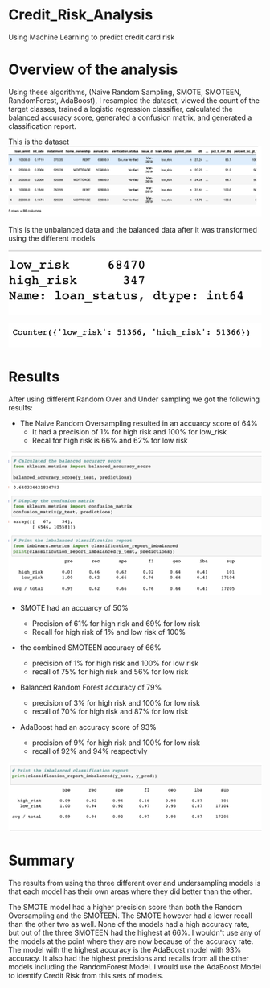 # Credit_Risk_Analysis
Using Machine Learning to predict credit card risk

# Overview of the analysis

Using these algorithms, (Naive Random Sampling, SMOTE, SMOTEEN, RandomForest, AdaBoost), I resampled the dataset, viewed the count of the target classes, trained a logistic regression classifier, calculated the balanced accuracy score, generated a confusion matrix, and generated a classification report.
 
 
 This is the dataset
 ![](images/data.png)



This is the unbalanced data and the balanced data after it was transformed using the different models

![](images/unbalanced.png)


![](images/balanced.png)


# Results

After using different Random Over and Under sampling we got the following results:

- The Naive Random Oversampling resulted in an accuarcy score of 64%
    - It had a precision of 1% for high risk and 100% for low_risk
    - Recal for high risk  is 66% and 62% for low risk

![](images/naiveRandom.png)


- SMOTE had an accuarcy of 50%
    - Precision of 61% for high risk and 69% for low risk
    -  Recall for high risk of 1% and low risk of 100%


- the combined SMOTEEN accuracy of 66%
    - precision of 1% for high risk and 100% for low risk
    - recall of 75% for high risk and 56% for low risk

- Balanced Random Forest accuracy of 79%
    - precision of 3% for high risk and 100% for low risk
    - recall  of 70% for high risk and 87% for low risk

- AdaBoost had an accuracy score of 93%
    - precision of 9% for high risk and 100% for low risk
    - recall of 92% and 94% respectivly

![](images/AdaBoost.png)


# Summary 

The results from using the three different over and undersampling models is that each model has their own areas where they did better than the other.

The SMOTE model had a higher precision score than both the Random Oversampling and the SMOTEEN. The SMOTE however had a lower recall than the other two as well. None of the models had a high accuracy rate, but out of the three SMOTEEN had the highest at 66%. I wouldn't use any of the models at the point where they are now because of the accuracy rate. The model with the highest accuracy is the AdaBoost model with 93% accuracy. It also had the highest precisions and recalls from all the other models including the RandomForest Model. I would use the AdaBoost Model to identify Credit Risk from this sets of models.

